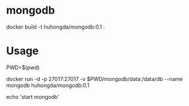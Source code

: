 # mongodb

docker build -t huhongda/mongodb:0.1 .

# Usage
PWD=$(pwd)

docker run -d -p 27017:27017 -v $PWD/mongodb/data:/data/db --name mongodb huhongda/mongodb:0.1

echo 'start mongodb'
